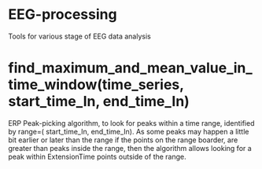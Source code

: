# EEG-processing
Tools for various stage of EEG data analysis

# find_maximum_and_mean_value_in_time_window(time_series, start_time_In, end_time_In)
ERP Peak-picking algorithm, to look for peaks within a time range, identified by range=( start_time_In, end_time_In). As some peaks may happen a little bit earlier or later than the range if the points on the range boarder, are greater than peaks inside the range, then the algorithm allows looking for a peak within ExtensionTime points outside of the range.

